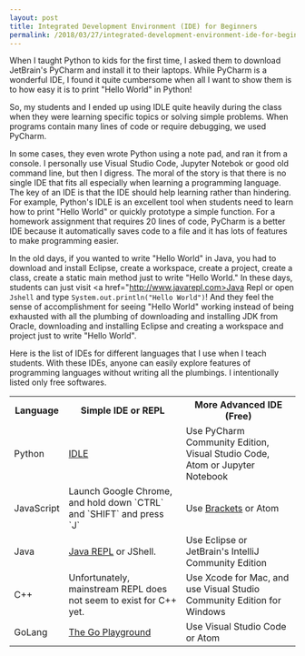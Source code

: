 ```yaml
---
layout: post
title: Integrated Development Environment (IDE) for Beginners
permalink: /2018/03/27/integrated-development-environment-ide-for-beginners
---
```



When I taught Python to kids for the first time, I asked them to download JetBrain's PyCharm and install it to their laptops. While PyCharm is a wonderful IDE, I found it quite cumbersome when all I want to show them is to how easy it is to print "Hello World" in Python!

So, my students and I ended up using IDLE quite heavily during the class when they were learning specific topics or solving simple problems. When programs contain many lines of code or require debugging, we used PyCharm.

In some cases, they even wrote Python using a note pad, and ran it from a console. I personally use Visual Studio Code, Jupyter Notebok or good old command line, but then I digress. The moral of the story is that there is no single IDE that fits all especially when learning a programming language. The key of an IDE is that the IDE should help learning rather than hindering. For example, Python's IDLE is an excellent tool when students need to learn how to print "Hello World" or quickly prototype a simple function. For a homework assignment that requires 20 lines of code, PyCharm is a better IDE because it automatically saves code to a file and it has lots of features to make programming easier.

In the old days, if you wanted to write "Hello World" in Java, you had to download and install Eclipse, create a workspace, create a project, create a class, create a static main method just to write "Hello World." In these days, students can just visit <a href="http://www.javarepl.com>Java Repl</a> or open `Jshell` and type `System.out.println("Hello World")`! And they feel the sense of accomplishment for seeing "Hello World" working instead of being exhausted with all the plumbing of downloading and installing JDK from Oracle, downloading and installing Eclipse and creating a workspace and project just to write "Hello World".

Here is the list of IDEs for different languages that I use when I teach students. With these IDEs, anyone can easily explore features of programming languages without writing all the plumbings. I intentionally listed only free softwares.

<table>
<tr>
	<th>Language</th>
	<th>Simple IDE or REPL</th>
	<th>More Advanced IDE (Free)</th>
</tr>
<tr>
	<td>Python</td>
	<td><a href="https://www.python.org/downloads/">IDLE</a></td>
        <td>Use PyCharm Community Edition, Visual Studio Code, Atom or Jupyter Notebook</td>
</tr>
<tr>
	<td>JavaScript</td>
	<td>Launch Google Chrome, and hold down `CTRL` and `SHIFT` and press `J`</td>
        <td>Use <a href="http://brackets.io/">Brackets</a> or Atom</td>
</tr>
<tr>
	<td>Java</td>
	<td><a href="http://www.javarepl.com/">Java REPL</a> or JShell.</td>
        <td>Use Eclipse or JetBrain's IntelliJ Community Edition</td>
<tr>
	<td>C++</td>
	<td>Unfortunately, mainstream REPL does not seem to exist for C++ yet.</td>
        <td>Use Xcode for Mac, and use Visual Studio Community Edition for Windows</td>
</tr>
<tr>
	<td>GoLang</td>
	<td><a href="https://play.golang.org/">The Go Playground</a></td>
	<td>Use Visual Studio Code or Atom</td>
</tr>
</table>
